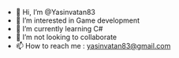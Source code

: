 - 👋 Hi, I’m @Yasinvatan83
- 👀 I’m interested in Game development 
- 🌱 I’m currently learning C#
- 💞️ I’m not looking to collaborate
- 📫 How to reach me : yasinvatan83@gmail.com

<!---
Yasinvatan83/Yasinvatan83 is a ✨ special ✨ repository because its `README.md` (this file) appears on your GitHub profile.
You can click the Preview link to take a look at your changes.
--->

